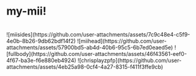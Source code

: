 # my-mii!
<br>
![miisides](https://github.com/user-attachments/assets/7c9c48e4-c5f9-4e0b-8b26-9db62bdf14f2)
![miihead](https://github.com/user-attachments/assets/57900bd5-ab4d-40b6-95c5-6b7ed0eaed5e)
![fullbody](https://github.com/user-attachments/assets/46f43561-eef0-4f67-ba3e-f6e880eb4924)
![chrisplayzpfp](https://github.com/user-attachments/assets/4eb25a98-0cf4-4a27-8315-f411f3ffe9cb)

